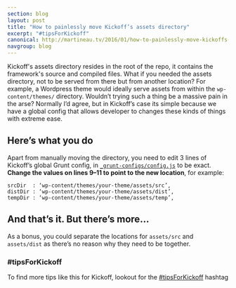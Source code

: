 ```yaml
---
section: blog
layout: post
title: "How to painlessly move Kickoff’s assets directory"
excerpt: "#tipsForKickoff"
canonical: http://martineau.tv/2016/01/how-to-painlessly-move-kickoffs-assets-directory/
navgroup: blog
---
```

Kickoff's assets directory resides in the root of the repo, it contains the framework's source  and compiled files. What if you needed the assets directory, not to be served from there but from another location? For example, a Wordpress theme would ideally serve assets from within the `wp-content/themes/` directory. Wouldn’t trying such a thing be a massive pain in the arse? Normally I’d agree, but in Kickoff’s case its simple because we have a global config that allows developer to changes these kinds of things with extreme ease.

## Here’s what you do
Apart from manually moving the directory, you need to edit 3 lines of Kickoff’s global Grunt config, in [`_grunt-configs/config.js`](https://github.com/TryKickoff/kickoff/blob/master/_grunt-configs/config.js#L9-L11) to be exact. **Change the values on lines 9–11 to point to the new location**, for example:

```
srcDir  : ‘wp-content/themes/your-theme/assets/src’,
distDir : ‘wp-content/themes/your-theme/assets/dist’,
tempDir : ‘wp-content/themes/your-theme/assets/temp’,
```

## And that’s it. But there’s more…
As a bonus, you could separate the locations for `assets/src` and `assets/dist` as there’s no reason why they need to be together.

### #tipsForKickoff
To find more tips like this for Kickoff, lookout for the [#tipsForKickoff](https://twitter.com/hashtag/tipsForKickoff?f=tweets) hashtag
